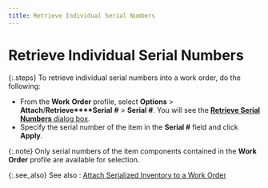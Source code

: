 ```yaml
---
title: Retrieve Individual Serial Numbers
---
```


# Retrieve Individual Serial Numbers


{:.steps}
To retrieve individual serial numbers into  a work order, do the following:

- From the **Work** **Order**  profile, select **Options** > **Attach**/**Retrieve****Serial** **#** > **Serial #**. You will  see the [**Retrieve Serial Numbers** dialog box]({{site.ba_baseurl}}/misc/the_retrieve_serial_numbers_dialog_box_work_order_profile.html).
- Specify the  serial number of the item in the **Serial 
 #** field and click **Apply**.



{:.note}
Only serial numbers of the item components  contained in the **Work Order** profile  are available for selection.


{:.see_also}
See also
: [Attach  Serialized Inventory to a Work Order]({{site.ba_baseurl}}/prod-asm/att-cmt-items-to-wo/ser-items/serialized-inventory.html)
